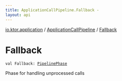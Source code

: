```yaml
---
title: ApplicationCallPipeline.Fallback - 
layout: api
---
```


<div class='api-docs-breadcrumbs'><a href="../index.html">io.ktor.application</a> / <a href="index.html">ApplicationCallPipeline</a> / <a href="./-fallback.html">Fallback</a></div>

# Fallback

<div class="signature"><code><span class="keyword">val </span><span class="identifier">Fallback</span><span class="symbol">: </span><a href="../../io.ktor.util.pipeline/-pipeline-phase/index.html"><span class="identifier">PipelinePhase</span></a></code></div>

Phase for handling unprocessed calls

